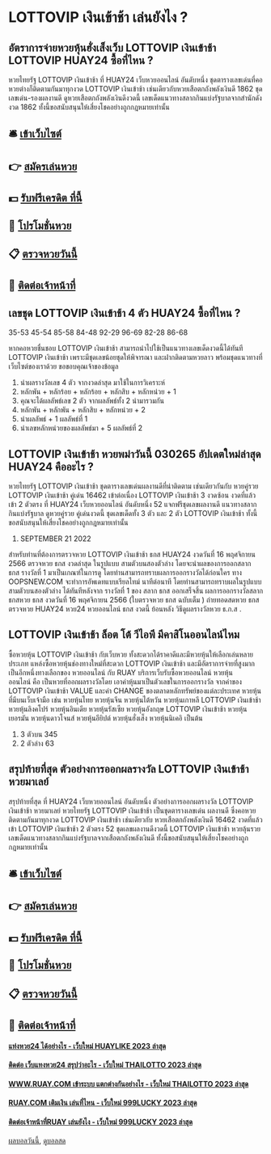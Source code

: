 # LOTTOVIP เงินเข้าช้า เล่นยังไง ?
## อัตราการจ่ายหวยหุ้นฮั่งเส็งเว็บ LOTTOVIP เงินเข้าช้า LOTTOVIP HUAY24 ซื้อที่ไหน ?
หวยไทยรัฐ LOTTOVIP เงินเข้าช้า ที่ HUAY24 เว็บหวยออนไลน์ อันดับหนึ่ง ชุดตารางเลขเด่นที่คอหวยต่างก็ติดตามกันมาทุกงวด LOTTOVIP เงินเข้าช้า เช่นเดียวกับหวยเสือตกถังพลังเงินดี 1862 ชุดเลขเด่น-รองผลงานดี ดูหวยเสือตกถังพลังเงินดีงวดนี้ เลขเด็ดแนวทางสลากกินแบ่งรัฐบาลจากสำนักดังงวด 1862 ทั้งนี้ขอสนับสนุนให้เสี่ยงโชคอย่างถูกกฎหมายเท่านั้น

## 🛎 [เข้าเว็บไซต์](https://bit.ly/3BG5bNw)
## 👉 [สมัครเล่นหวย](https://bit.ly/3BG5bNw)
## 💵 [รับฟรีเครดิต ที่นี้](https://bit.ly/3C3mvgS)
## 👑 [โปรโมชั่นหวย](https://bit.ly/3C3mvgS)
## 📋 [ตรวจหวยวันนี้](https://bit.ly/3C3mvgS)
## 📱 [ติดต่อเจ้าหน้าที่](https://bit.ly/3C3mvgS)

## เลขชุด LOTTOVIP เงินเข้าช้า 4 ตัว HUAY24 ซื้อที่ไหน ?
35-53
45-54
85-58
84-48
92-29
96-69
82-28
86-68

หากคอหวยชื่นชอบ LOTTOVIP เงินเข้าช้า สามารถนำไปใช้เป็นแนวทางเลขเด็ดงวดนี้ได้ทันที LOTTOVIP เงินเข้าช้า เพราะมีชุดเลขน้อยชุดให้พิจารณา และฝากติดตามหวยลาว พร้อมชุดแนวทางที่เว็บไซต์ของเราด้วย
ขอขอบคุณเจ้าของข้อมูล
1. นำผลรางวัลเลข 4 ตัว จากงวดล่าสุด มาใช้ในการวิเคราะห์
2. หลักพัน + หลักร้อย + หลักร้อย + หลักสิบ + หลักหน่วย + 1
3. คุณจะได้ผลลัพธ์เลข 2 ตัว จากผลลัพธ์ทั้ง 2 นำมารวมกัน
4. หลักพัน + หลักพัน + หลักสิบ + หลักหน่วย + 2
5. นำผลลัพธ์ + 1 ผลลัพธ์ที่ 1
6. นำเลขหลักหน่วยของผลลัพธ์มา + 5 ผลลัพธ์ที่ 2

## LOTTOVIP เงินเข้าช้า หวยพม่าวันนี้ 030265 อัปเดตใหม่ล่าสุด HUAY24 คืออะไร ?
หวยไทยรัฐ LOTTOVIP เงินเข้าช้า ชุดตารางเลขเด่นผลงานดีที่น่าติดตาม เช่นเดียวกันกับ หวยคู่รวย LOTTOVIP เงินเข้าช้า คู่เด่น 16462 เข้าต่อเนื่อง LOTTOVIP เงินเข้าช้า 3 งวดซ้อน งวดที่แล้วเข้า 2 ตัวตรง ที่ HUAY24 เว็บหวยออนไลน์ อันดับหนึ่ง 52 แจกฟรีชุดเลขผลงานดี แนวทางสลากกินแบ่งรัฐบาล ดูหวยคู่รวย คู่เด่นงวดนี้ ชุดเลขเด็ดทั้ง 3 ตัว และ 2 ตัว LOTTOVIP เงินเข้าช้า ทั้งนี้ขอสนับสนุนให้เสี่ยงโชคอย่างถูกกฎหมายเท่านั้น
1. SEPTEMBER 21 2022

สำหรับท่านที่ต้องการตรวจหวย LOTTOVIP เงินเข้าช้า ธกส HUAY24 งวดวันที่ 16 พฤศจิกายน 2566 ตรวจหวย ธกส งวดล่าสุด ในรูปแบบ สามตัวบนสองตัวล่าง โดยจะนำผลของการออกสลาก ธกส รางวัลที่ 1 มาเป็นเกณฑ์ในการดู โดยท่านสามารถทราบผลการออกรางวัลได้ก่อนใคร ทาง OOPSNEW.COM จะทำการอัพเดทแบบเรียลไทม์ นาทีต่อนาที โดยท่านสามารถทราบผลในรูปแบบ สามตัวบนสองตัวล่าง ได้ทันทีหลังจาก รางวัลที่ 1 ของ สลาก ธกส ออกเสร็จสิ้น
ผลการออกรางวัลสลาก ธกสหวย ธกส งวดวันที่ 16 พฤศจิกายน 2566 (ใบตรวจหวย ธกส ฉบับเต็ม )
 ถ่ายทอดสดหวย ธกส ตรวจหวย HUAY24 หวย24 หวยออนไลน์ ธกส งวดนี้ ย้อนหลัง 
วิธีดูผลรางวัลหวย ธ.ก.ส .

## LOTTOVIP เงินเข้าช้า ล็อต โต้ วีไอพี มีคาสิโนออนไลน์ไหม
ซื้อหวยหุ้น LOTTOVIP เงินเข้าช้า กับเว็บหวย ทั้งสะดวกได้ราคาดีและมีหวยหุ้นให้เลือกเล่นหลายประเภท แหล่งซื้อหวยหุ้นช่องทางใหม่ที่สะดวก LOTTOVIP เงินเข้าช้า และมีอัตราการจ่ายที่สูงมาก เป็นอีกหนึ่งทางเลือกของ หวยออนไลน์ กับ RUAY บริการเว็บรับซื้อหวยออนไลน์
หวยหุ้นออนไลน์ คือ เป็นหวยที่ออกผลรางวัลโดย เอาค่าหุ้นมาเป็นตัวเลขในการออกรางวัล จากค่าของ LOTTOVIP เงินเข้าช้า VALUE และค่า CHANGE ของตลาดหลักทรัพย์ของแต่ละประเทศ หวยหุ้นที่มีบนเว็บเจ้ามือ เช่น หวยหุ้นไทย หวยหุ้นจีน หวยหุ้นไต้หวัน หวยหุ้นเกาหลี LOTTOVIP เงินเข้าช้า หวยหุ้นลิงคโปร์ หวยหุ้นอินเดีย หวยหุ้นรัสเซีย หวยหุ้นอังกฤษ LOTTOVIP เงินเข้าช้า หวยหุ้นเยอรมัน หวยหุ้นดาวโจนส์ หวยหุ้นอียิปต์ หวยหุ้นฮั่งเส็ง หวยหุ้นนิเคอิ เป็นต้น
1. 3 ตัวบน 345
2. 2 ตัวล่าง 63

## สรุปท้ายที่สุด ตัวอย่างการออกผลรางวัล LOTTOVIP เงินเข้าช้า หวยมาเลย์
สรุปท้ายที่สุด ที่ HUAY24 เว็บหวยออนไลน์ อันดับหนึ่ง ตัวอย่างการออกผลรางวัล LOTTOVIP เงินเข้าช้า หวยมาเลย์ หวยไทยรัฐ LOTTOVIP เงินเข้าช้า เป็นชุดตารางเลขเด่น ผลงานดี ซึ่งคอหวยติดตามกันมาทุกงวด LOTTOVIP เงินเข้าช้า เช่นเดียวกับ หวยเสือตกถังพลังเงินดี 16462 งวดที่แล้วเข้า LOTTOVIP เงินเข้าช้า 2 ตัวตรง 52 ชุดเลขผลงานดีงวดนี้ LOTTOVIP เงินเข้าช้า หวยลุ้นรวย เลขเด็ดแนวทางสลากกินแบ่งรัฐบาลจากเสือตกถังพลังเงินดี ทั้งนี้ขอสนับสนุนให้เสี่ยงโชคอย่างถูกกฎหมายเท่านั้น

## 🛎 [เข้าเว็บไซต์](https://bit.ly/3BG5bNw)
## 👉 [สมัครเล่นหวย](https://bit.ly/3BG5bNw)
## 💵 [รับฟรีเครดิต ที่นี้](https://bit.ly/3C3mvgS)
## 👑 [โปรโมชั่นหวย](https://bit.ly/3C3mvgS)
## 📋 [ตรวจหวยวันนี้](https://bit.ly/3C3mvgS)
## 📱 [ติดต่อเจ้าหน้าที่](https://bit.ly/3C3mvgS)

#### [แท่งหวย24 ได้อย่างไร - เว็บใหม่ HUAYLIKE 2023 ล่าสุด](https://atom.io/themes/แท่งหวย24%20ได้อย่างไร%20-%20เว็บใหม่%20huaylike%202023%20ล่าสุด)
#### [ติดต่อ เว็บแทงหวย24 สรุปว่าอะไร - เว็บใหม่ THAILOTTO 2023 ล่าสุด](https://atom.io/themes/ติดต่อ%20เว็บแทงหวย24%20สรุปว่าอะไร%20-%20เว็บใหม่%20thailotto%202023%20ล่าสุด)
#### [WWW.RUAY.COM เข้าระบบ แตกต่างกันอย่างไร - เว็บใหม่ THAILOTTO 2023 ล่าสุด](https://atom.io/themes/www.ruay.com%20เข้าระบบ%20แตกต่างกันอย่างไร%20-%20เว็บใหม่%20thailotto%202023%20ล่าสุด)
#### [RUAY.COM เติมเงิน เล่นที่ไหน - เว็บใหม่ 999LUCKY 2023 ล่าสุด](https://atom.io/themes/ruay.com%20เติมเงิน%20เล่นที่ไหน%20-%20เว็บใหม่%20999lucky%202023%20ล่าสุด)
#### [ติดต่อเจ้าหน้าที่RUAY เล่นยังไง - เว็บใหม่ 999LUCKY 2023 ล่าสุด](https://atom.io/themes/ติดต่อเจ้าหน้าที่ruay%20เล่นยังไง%20-%20เว็บใหม่%20999lucky%202023%20ล่าสุด)

[ผลบอลวันนี้](https://siamsport.tv "ผลบอลวันนี้"), [ดูบอลสด](https://siamsport.tv/ดูบอลสด "ดูบอลสด")